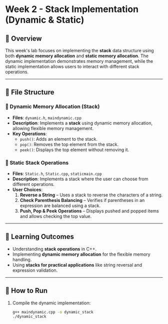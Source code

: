 # Week 2 - Stack Implementation (Dynamic & Static)

## 📌 Overview
This week's lab focuses on implementing the **stack** data structure using both **dynamic memory allocation** and **static memory allocation**. The dynamic implementation demonstrates memory management, while the static implementation allows users to interact with different stack operations.

---

## 📂 File Structure

### 🔹 Dynamic Memory Allocation (Stack)
- **Files**: `dynamic.h`, `maindynamic.cpp`
- **Description**: Implements a **stack** using dynamic memory allocation, allowing flexible memory management.
- **Key Operations**:
  - `push()`: Adds an element to the stack.
  - `pop()`: Removes the top element from the stack.
  - `peek()`: Displays the top element without removing it.

### 🔹 Static Stack Operations
- **Files**: `Static.h`, `Static.cpp`, `staticmain.cpp`
- **Description**: Implements a stack where the user can choose from different operations.
- **User Choices**:
  1. **Reverse a String** – Uses a stack to reverse the characters of a string.
  2. **Check Parenthesis Balancing** – Verifies if parentheses in an expression are balanced using a stack.
  3. **Push, Pop & Peek Operations** – Displays pushed and popped items and allows checking the top value.

---

## 🚀 Learning Outcomes
- Understanding **stack operations** in C++.
- Implementing **dynamic memory allocation** for the flexible memory handling.
- Using **stacks for practical applications** like string reversal and expression validation.

---

## 🔗 How to Run
1. Compile the dynamic implementation:  
   ```sh
   g++ maindynamic.cpp -o dynamic_stack
   ./dynamic_stack
